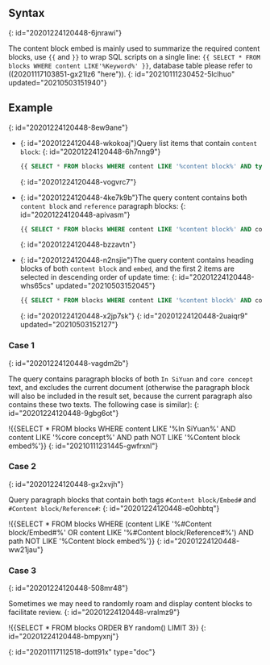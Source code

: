 ## Syntax
{: id="20201224120448-6jnrawi"}

The content block embed is mainly used to summarize the required content blocks, use `{{` and `}}` to wrap SQL scripts on a single line: `{{ SELECT * FROM blocks WHERE content LIKE'%Keyword%' }}`, database table please refer to ((20201117103851-gx21lz6 "here")).
{: id="20210111230452-5lclhuo" updated="20210503151940"}

## Example
{: id="20201224120448-8ew9ane"}

* {: id="20201224120448-wkokoaj"}Query list items that contain `content block`:
  {: id="20201224120448-6h7nng9"}

  ```sql
  {{ SELECT * FROM blocks WHERE content LIKE '%content block%' AND type = 'i' }}
  ```
  {: id="20201224120448-vogvrc7"}
* {: id="20201224120448-4ke7k9b"}The query content contains both `content block` and `reference` paragraph blocks:
  {: id="20201224120448-apivasm"}

  ```sql
  {{ SELECT * FROM blocks WHERE content LIKE '%content block%' AND content LIKE '%reference%' AND type = 'p') }}
  ```
  {: id="20201224120448-bzzavtn"}
* {: id="20201224120448-n2nsjie"}The query content contains heading blocks of both `content block` and `embed`, and the first 2 items are selected in descending order of update time:
  {: id="20201224120448-whs65cs" updated="20210503152045"}

  ```sql
  {{ SELECT * FROM blocks WHERE content LIKE '%content block%' AND content LIKE '%embed%' AND type ='h' ORDER BY updated DESC LIMIT 2 }}
  ```
  {: id="20201224120448-x2jp7sk"}
{: id="20201224120448-2uaiqr9" updated="20210503152127"}

### Case 1
{: id="20201224120448-vagdm2b"}

The query contains paragraph blocks of both `In SiYuan` and `core concept` text, and excludes the current document (otherwise the paragraph block will also be included in the result set, because the current paragraph also contains these two texts. The following case is similar):
{: id="20201224120448-9gbg6ot"}

!{{SELECT * FROM blocks WHERE content LIKE '%In SiYuan%' AND content LIKE '%core concept%' AND path NOT LIKE '%Content block embed%'}}
{: id="20210111231445-gwfrxnl"}

### Case 2
{: id="20201224120448-gx2xvjh"}

Query paragraph blocks that contain both tags `#Content block/Embed#` and `#Content block/Reference#`:
{: id="20201224120448-e0ohbtq"}

!{{SELECT * FROM blocks WHERE (content LIKE '%#Content block/Embed#%' OR content LIKE '%#Content block/Reference#%') AND path NOT LIKE '%Content block embed%'}}
{: id="20201224120448-ww21jau"}

### Case 3
{: id="20201224120448-508mr48"}

Sometimes we may need to randomly roam and display content blocks to facilitate review.
{: id="20201224120448-vralmz9"}

!{{SELECT * FROM blocks ORDER BY random() LIMIT 3}}
{: id="20201224120448-bmpyxnj"}


{: id="20201117112518-dott91x" type="doc"}
